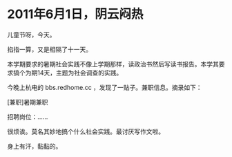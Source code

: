 # 2011年6月1日，阴云闷热

儿童节呀，今天。

掐指一算，又是相隔了十一天。

本学期要求的暑期社会实践不像上学期那样，读政治书然后写读书报告。本学其要求搞个为期14天，主题为社会调查的实践。

今晚上杭电的 bbs.redhome.cc ，发现了一贴子。兼职信息。摘录如下：

[兼职]暑期兼职

招聘岗位：……

很烦诶。莫名其妙地搞个什么社会实践。最讨厌写作文啦。

身上有汗，黏黏的。
